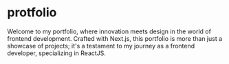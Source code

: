 # protfolio
Welcome to my portfolio, where innovation meets design in the world of frontend development. Crafted with Next.js, this portfolio is more than just a showcase of projects; it's a testament to my journey as a frontend developer, specializing in ReactJS.
